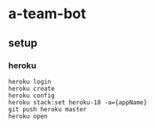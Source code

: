 # a-team-bot
## setup
### heroku
```shell script
heroku login
heroku create
heroku config
heroku stack:set heroku-18 -a={appName}
git push heroku master
heroku open
```
